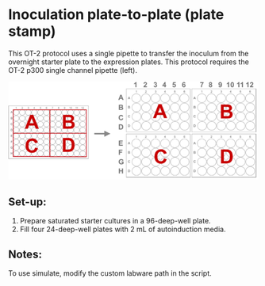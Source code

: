 # Inoculation plate-to-plate (plate stamp)

This OT-2 protocol uses a single pipette to transfer the inoculum from the overnight starter plate to the expression plates. This protocol requires the OT-2 p300 single channel pipette (left). 


![Inoculation plate-to-plate image](../../images/plate-to-plate-inoculation.png)

## Set-up:
1. Prepare saturated starter cultures in a 96-deep-well plate. 
2. Fill four 24-deep-well plates with 2 mL of autoinduction media. 

## Notes:

To use simulate, modify the custom labware path in the script. 